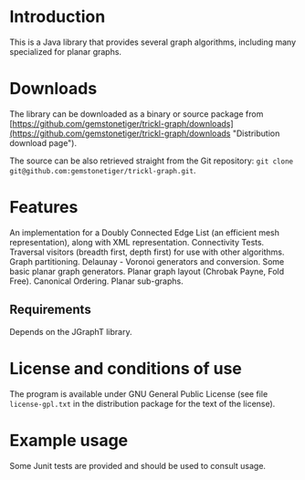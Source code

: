 Introduction
============
This is a Java library that provides several graph algorithms, including many specialized for planar graphs.

Downloads
=========
The library can be downloaded as a binary or source package from [https://github.com/gemstonetiger/trickl-graph/downloads](https://github.com/gemstonetiger/trickl-graph/downloads "Distribution download page").

The source can be also retrieved straight from the Git repository: `git clone git@github.com:gemstonetiger/trickl-graph.git`.

Features
========
An implementation for a Doubly Connected Edge List (an efficient mesh representation), along with XML representation.
Connectivity Tests.
Traversal visitors (breadth first, depth first) for use with other algorithms.
Graph partitioning.
Delaunay - Voronoi generators and conversion.
Some basic planar graph generators.
Planar graph layout (Chrobak Payne, Fold Free).
Canonical Ordering.
Planar sub-graphs.

Requirements
------------
Depends on the JGraphT library.

License and conditions of use
=============================
The program is available under GNU General Public License (see file `license-gpl.txt` in the distribution package for the text of the license).

Example usage
=============
Some Junit tests are provided and should be used to consult usage.

